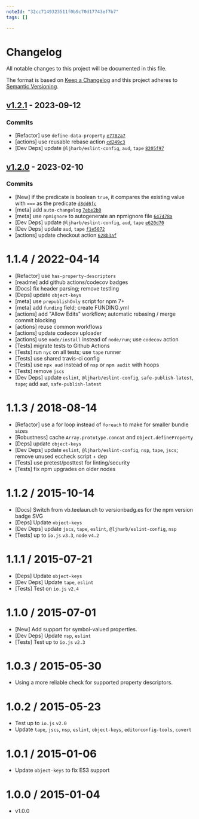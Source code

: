```yaml
---
noteId: "32cc7149323511f0b9c70d17743ef7b7"
tags: []

---
```


# Changelog

All notable changes to this project will be documented in this file.

The format is based on [Keep a Changelog](https://keepachangelog.com/en/1.0.0/)
and this project adheres to [Semantic Versioning](https://semver.org/spec/v2.0.0.html).

## [v1.2.1](https://github.com/ljharb/define-properties/compare/v1.2.0...v1.2.1) - 2023-09-12

### Commits

- [Refactor] use `define-data-property` [`e7782a7`](https://github.com/ljharb/define-properties/commit/e7782a7480a62f8b6e141b49371e6de4df176c97)
- [actions] use reusable rebase action [`cd249c3`](https://github.com/ljharb/define-properties/commit/cd249c3920607bc8eeb7c0cd5b672b810983cac5)
- [Dev Deps] update `@ljharb/eslint-config`, `aud`, `tape` [`8205f97`](https://github.com/ljharb/define-properties/commit/8205f9734a4da8ee5b3b29798788567a09b330e8)

## [v1.2.0](https://github.com/ljharb/define-properties/compare/v1.1.4...v1.2.0) - 2023-02-10

### Commits

- [New] if the predicate is boolean `true`, it compares the existing value with `===` as the predicate [`d8dd6fc`](https://github.com/ljharb/define-properties/commit/d8dd6fca40d7c5878a4b643b91e66ae5a513a194)
- [meta] add `auto-changelog` [`7ebe2b0`](https://github.com/ljharb/define-properties/commit/7ebe2b0a0f90e62b842942cd45e86864fe75d9f6)
- [meta] use `npmignore` to autogenerate an npmignore file [`647478a`](https://github.com/ljharb/define-properties/commit/647478a8401fbf053fb633c0a3a7c982da6bad74)
- [Dev Deps] update `@ljharb/eslint-config`, `aud`, `tape` [`e620d70`](https://github.com/ljharb/define-properties/commit/e620d707d2e1118a38796f22a862200eb0a53fff)
- [Dev Deps] update `aud`, `tape` [`f1e5072`](https://github.com/ljharb/define-properties/commit/f1e507225c2551a99ed4fe40d3fe71b0f44acf88)
- [actions] update checkout action [`628b3af`](https://github.com/ljharb/define-properties/commit/628b3af5c74b8f0963296d811a8f6fa657baf964)

<!-- auto-changelog-above -->

1.1.4 / 2022-04-14
=================
 * [Refactor] use `has-property-descriptors`
 * [readme] add github actions/codecov badges
 * [Docs] fix header parsing; remove testling
 * [Deps] update `object-keys`
 * [meta] use `prepublishOnly` script for npm 7+
 * [meta] add `funding` field; create FUNDING.yml
 * [actions] add "Allow Edits" workflow; automatic rebasing / merge commit blocking
 * [actions] reuse common workflows
 * [actions] update codecov uploader
 * [actions] use `node/install` instead of `node/run`; use `codecov` action
 * [Tests] migrate tests to Github Actions
 * [Tests] run `nyc` on all tests; use `tape` runner
 * [Tests] use shared travis-ci config
 * [Tests] use `npx aud` instead of `nsp` or `npm audit` with hoops
 * [Tests] remove `jscs`
 * [Dev Deps] update `eslint`, `@ljharb/eslint-config`, `safe-publish-latest`, `tape`; add `aud`, `safe-publish-latest`

1.1.3 / 2018-08-14
=================
 * [Refactor] use a for loop instead of `foreach` to make for smaller bundle sizes
 * [Robustness] cache `Array.prototype.concat` and `Object.defineProperty`
 * [Deps] update `object-keys`
 * [Dev Deps] update `eslint`, `@ljharb/eslint-config`, `nsp`, `tape`, `jscs`; remove unused eccheck script + dep
 * [Tests] use pretest/posttest for linting/security
 * [Tests] fix npm upgrades on older nodes

1.1.2 / 2015-10-14
=================
 * [Docs] Switch from vb.teelaun.ch to versionbadg.es for the npm version badge SVG
 * [Deps] Update `object-keys`
 * [Dev Deps] update `jscs`, `tape`, `eslint`, `@ljharb/eslint-config`, `nsp`
 * [Tests] up to `io.js` `v3.3`, `node` `v4.2`

1.1.1 / 2015-07-21
=================
 * [Deps] Update `object-keys`
 * [Dev Deps] Update `tape`, `eslint`
 * [Tests] Test on `io.js` `v2.4`

1.1.0 / 2015-07-01
=================
 * [New] Add support for symbol-valued properties.
 * [Dev Deps] Update `nsp`, `eslint`
 * [Tests] Test up to `io.js` `v2.3`

1.0.3 / 2015-05-30
=================
 * Using a more reliable check for supported property descriptors.

1.0.2 / 2015-05-23
=================
 * Test up to `io.js` `v2.0`
 * Update `tape`, `jscs`, `nsp`, `eslint`, `object-keys`, `editorconfig-tools`, `covert`

1.0.1 / 2015-01-06
=================
 * Update `object-keys` to fix ES3 support

1.0.0 / 2015-01-04
=================
  * v1.0.0
